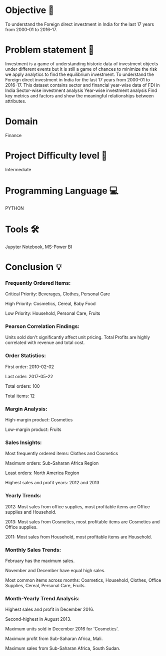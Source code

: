 # Objective 🎯
To understand the Foreign direct investment in India for the last 17 years from 2000-01 to 2016-17.

# Problem statement 📜
Investment is a game of understanding historic data of investment objects under different events but it is still a game of chances to minimize the risk we apply analytics to find the equilibrium investment. To understand the Foreign direct investment in India for the last 17 years from 2000-01 to 2016-17. This dataset contains sector and financial year-wise data of FDI in India Sector-wise investment analysis Year-wise investment analysis Find key metrics and factors and show the meaningful relationships between attributes.

# Domain 
Finance

# Project Difficulty level 🥇
Intermediate

# Programming Language 💻
PYTHON

# Tools 🛠
Jupyter Notebook, MS-Power BI

# Conclusion 💡

### Frequently Ordered Items:

Critical Priority: Beverages, Clothes, Personal Care

High Priority: Cosmetics, Cereal, Baby Food

Low Priority: Household, Personal Care, Fruits

### Pearson Correlation Findings:
Units sold don't significantly affect unit pricing.
Total Profits are highly correlated with revenue and total cost.

### Order Statistics:

First order: 2010-02-02

Last order: 2017-05-22

Total orders: 100

Total items: 12

### Margin Analysis:
High-margin product: Cosmetics

Low-margin product: Fruits

### Sales Insights:
Most frequently ordered items: Clothes and Cosmetics

Maximum orders: Sub-Saharan Africa Region

Least orders: North America Region

Highest sales and profit years: 2012 and 2013

### Yearly Trends:

2012: Most sales from office supplies, most profitable items are Office supplies and Household.

2013: Most sales from Cosmetics, most profitable items are Cosmetics and Office supplies.

2011: Most sales from Household, most profitable items are Household.

### Monthly Sales Trends:

February has the maximum sales.

November and December have equal high sales.

Most common items across months: Cosmetics, Household, Clothes, Office Supplies, Cereal, Personal Care, Fruits.


### Month-Yearly Trend Analysis:

Highest sales and profit in December 2016.

Second-highest in August 2013.

Maximum units sold in December 2016 for 'Cosmetics'.

Maximum profit from Sub-Saharan Africa, Mali.

Maximum sales from Sub-Saharan Africa, South Sudan.
